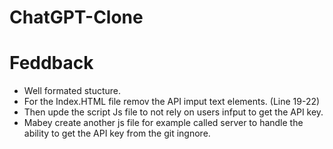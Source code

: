 # ChatGPT-Clone



# Feddback 

- Well formated stucture.
- For the Index.HTML  file remov the API imput text elements. (Line 19-22)
- Then upde the script Js file to not rely on users infput to get the API key. 
- Mabey create another js file for example called  server to handle the ability to get the API key from the git ingnore. 
